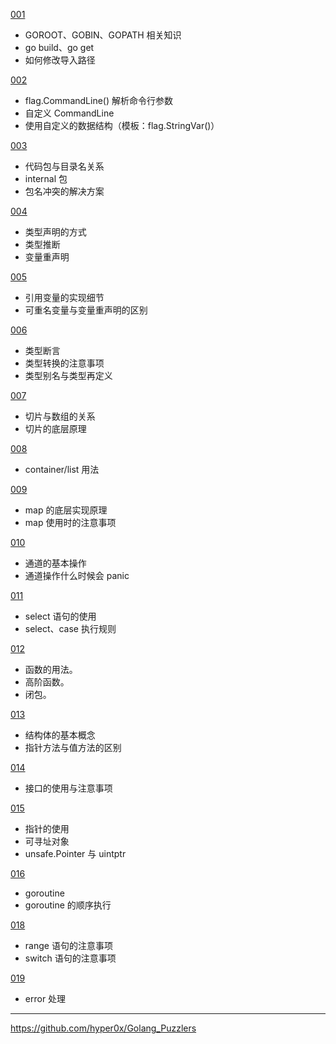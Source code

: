[001](001/readme.md)
- GOROOT、GOBIN、GOPATH 相关知识
- go build、go get
- 如何修改导入路径

[002](002/readme.md)
- flag.CommandLine() 解析命令行参数
- 自定义 CommandLine
- 使用自定义的数据结构（模板：flag.StringVar()）

[003](003/readme.md)
- 代码包与目录名关系
- internal 包
- 包名冲突的解决方案

[004](004/readme.md)
- 类型声明的方式
- 类型推断
- 变量重声明

[005](005/readme.md)
- 引用变量的实现细节
- 可重名变量与变量重声明的区别

[006](006/readme.md)
- 类型断言
- 类型转换的注意事项
- 类型别名与类型再定义

[007](007/readme.md)
- 切片与数组的关系
- 切片的底层原理

[008](008/readme.md)
- container/list 用法

[009](009/readme.md)
- map 的底层实现原理
- map 使用时的注意事项

[010](010/readme.md)
- 通道的基本操作
- 通道操作什么时候会 panic

[011](011/readme.md)
- select 语句的使用
- select、case 执行规则

[012](012/readme.md)
- 函数的用法。
- 高阶函数。
- 闭包。
 
[013](013/readme.md)
- 结构体的基本概念
- 指针方法与值方法的区别

[014](014/readme.md)
- 接口的使用与注意事项

[015](015/readme.md)
- 指针的使用
- 可寻址对象
- unsafe.Pointer 与 uintptr

[016](016/readme.md)
- goroutine
- goroutine 的顺序执行

[018](018/readme.md)
- range 语句的注意事项
- switch 语句的注意事项

[019](019/readme.md)
- error 处理
---
https://github.com/hyper0x/Golang_Puzzlers